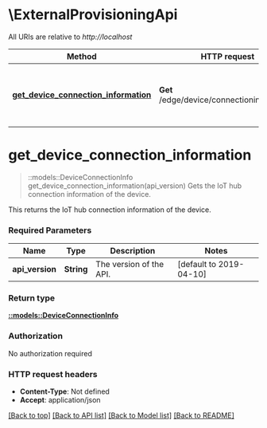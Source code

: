 # \ExternalProvisioningApi

All URIs are relative to *http://localhost*

Method | HTTP request | Description
------------- | ------------- | -------------
[**get_device_connection_information**](ExternalProvisioningApi.md#get_device_connection_information) | **Get** /edge/device/connectioninformation | Gets the IoT hub connection information of the device.

# **get_device_connection_information**
> ::models::DeviceConnectionInfo get_device_connection_information(api_version)
Gets the IoT hub connection information of the device.

This returns the IoT hub connection information of the device. 

### Required Parameters

Name | Type | Description  | Notes
------------- | ------------- | ------------- | -------------
  **api_version** | **String**| The version of the API. | [default to 2019-04-10]

### Return type

[**::models::DeviceConnectionInfo**](DeviceConnectionInfo.md)

### Authorization

No authorization required

### HTTP request headers

 - **Content-Type**: Not defined
 - **Accept**: application/json

[[Back to top]](#) [[Back to API list]](../README.md#documentation-for-api-endpoints) [[Back to Model list]](../README.md#documentation-for-models) [[Back to README]](../README.md)
